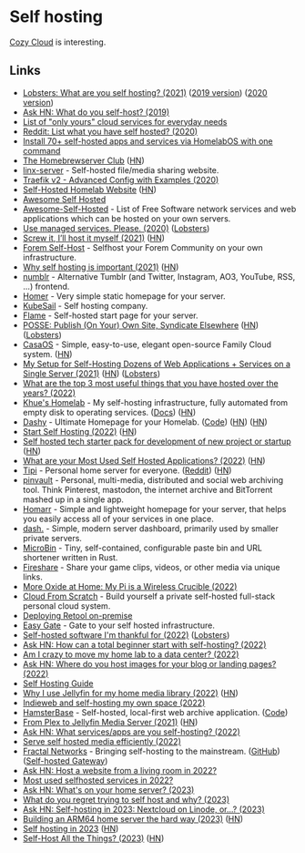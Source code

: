 # Self hosting

[Cozy Cloud](https://github.com/cozy/cozy-stack) is interesting.

## Links

- [Lobsters: What are you self hosting? (2021)](https://lobste.rs/s/p4edt5/what_are_you_self_hosting_2021) ([2019 version](https://lobste.rs/s/xreuus/what_are_you_self_hosting)) ([2020 version](https://lobste.rs/s/c54fev/what_are_you_self_hosting_2020))
- [Ask HN: What do you self-host? (2019)](https://news.ycombinator.com/item?id=21235957)
- [List of "only yours" cloud services for everyday needs](https://github.com/Atarity/deploy-your-own-saas)
- [Reddit: List what you have self hosted? (2020)](https://www.reddit.com/r/selfhosted/comments/ekttx5/list_what_you_have_self_hosted/)
- [Install 70+ self-hosted apps and services via HomelabOS with one command](https://www.reddit.com/r/selfhosted/comments/fxg1lj/you_can_now_install_70_selfhosted_apps_and/)
- [The Homebrewserver Club](https://homebrewserver.club/) ([HN](https://news.ycombinator.com/item?id=23058562))
- [linx-server](https://demo.linx-server.net/) - Self-hosted file/media sharing website.
- [Traefik v2 - Advanced Config with Examples (2020)](https://www.reddit.com/r/selfhosted/comments/gz1ilc/traefik_v2_advanced_config_with_examples/)
- [Self-Hosted Homelab Website](https://hydn.dev/homelab/) ([HN](https://news.ycombinator.com/item?id=23479505))
- [Awesome Self Hosted](https://selfhosted.libhunt.com/)
- [Awesome-Self-Hosted](https://github.com/awesome-selfhosted/awesome-selfhosted) - List of Free Software network services and web applications which can be hosted on your own servers.
- [Use managed services. Please. (2020)](http://www.mooreds.com/wordpress/archives/3358) ([Lobsters](https://lobste.rs/s/zgyrc7/use_managed_services_please))
- [Screw it, I’ll host it myself (2021)](https://www.markozivanovic.com/screw-it-ill-host-it-myself/) ([HN](https://news.ycombinator.com/item?id=26725185))
- [Forem Self-Host](https://github.com/forem/selfhost) - Selfhost your Forem Community on your own infrastructure.
- [Why self hosting is important (2021)](https://dataswamp.org/~solene/2021-07-23-why-selfhosting-is-important.html) ([HN](https://news.ycombinator.com/item?id=27939039))
- [numblr](https://github.com/heyLu/numblr) - Alternative Tumblr (and Twitter, Instagram, AO3, YouTube, RSS, ...) frontend.
- [Homer](https://github.com/bastienwirtz/homer) - Very simple static homepage for your server.
- [KubeSail](https://kubesail.com/) - Self hosting company.
- [Flame](https://github.com/pawelmalak/flame) - Self-hosted start page for your server.
- [POSSE: Publish (On Your) Own Site, Syndicate Elsewhere](https://indieweb.org/POSSE) ([HN](https://news.ycombinator.com/item?id=29115696)) ([Lobsters](https://lobste.rs/s/0liktg/posse_publish_on_your_own_site_syndicate))
- [CasaOS](https://github.com/IceWhaleTech/CasaOS) - Simple, easy-to-use, elegant open-source Family Cloud system. ([HN](https://news.ycombinator.com/item?id=29328473))
- [My Setup for Self-Hosting Dozens of Web Applications + Services on a Single Server (2021)](https://cprimozic.net/blog/my-selfhosted-websites-architecture/) ([HN](https://news.ycombinator.com/item?id=29746223)) ([Lobsters](https://lobste.rs/s/olgedg/my_setup_for_self_hosting_dozens_web))
- [What are the top 3 most useful things that you have hosted over the years? (2022)](https://www.reddit.com/r/selfhosted/comments/sbkl5z/what_are_the_top_3_most_useful_things_that_you/)
- [Khue's Homelab](https://github.com/khuedoan/homelab) - My self-hosting infrastructure, fully automated from empty disk to operating services. ([Docs](https://homelab.khuedoan.com/)) ([HN](https://news.ycombinator.com/item?id=30030991))
- [Dashy](https://dashy.to/) - Ultimate Homepage for your Homelab. ([Code](https://github.com/Lissy93/dashy)) ([HN](https://news.ycombinator.com/item?id=31284522)) ([HN](https://news.ycombinator.com/item?id=31636036))
- [Start Self Hosting (2022)](https://rohanrd.xyz/posts/why-you-should-start-self-hosting/) ([HN](https://news.ycombinator.com/item?id=30781536))
- [Self hosted tech starter pack for development of new project or startup](https://github.com/tldr-devops/startpack) ([HN](https://news.ycombinator.com/item?id=30871211))
- [What are your Most Used Self Hosted Applications? (2022)](https://noted.lol/what-are-your-most-used-self-hosted-applications/) ([HN](https://news.ycombinator.com/item?id=31260061))
- [Tipi](https://github.com/meienberger/runtipi) - Personal home server for everyone. ([Reddit](https://www.reddit.com/r/selfhosted/comments/uq5844/tipi_a_home_server_orchestrator_using_docker/)) ([HN](https://news.ycombinator.com/item?id=32775339))
- [pinvault](https://github.com/raffomania/pinvault) - Personal, multi-media, distributed and social web archiving tool. Think Pinterest, mastodon, the internet archive and BitTorrent mashed up in a single app.
- [Homarr](https://github.com/ajnart/homarr) - Simple and lightweight homepage for your server, that helps you easily access all of your services in one place.
- [dash.](https://github.com/MauriceNino/dashdot) - Simple, modern server dashboard, primarily used by smaller private servers.
- [MicroBin](https://github.com/szabodanika/microbin) - Tiny, self-contained, configurable paste bin and URL shortener written in Rust.
- [Fireshare](https://github.com/ShaneIsrael/fireshare) - Share your game clips, videos, or other media via unique links.
- [More Oxide at Home: My Pi is a Wireless Crucible (2022)](https://artemis.sh/2022/06/14/oxide-crucible.html)
- [Cloud From Scratch](https://github.com/technomada/cloud-from-scratch) - Build yourself a private self-hosted full-stack personal cloud system.
- [Deploying Retool on-premise](https://github.com/tryretool/retool-onpremise)
- [Easy Gate](https://github.com/r7wx/easy-gate) - Gate to your self hosted infrastructure.
- [Self-hosted software I'm thankful for (2022)](https://garrit.xyz/posts/2022-09-26-self-hosted-software-im-thankful-for) ([Lobsters](https://lobste.rs/s/6tbcnu/self_hosted_software_i_m_thankful_for))
- [Ask HN: How can a total beginner start with self-hosting? (2022)](https://news.ycombinator.com/item?id=33095823)
- [Am I crazy to move my home lab to a data center? (2022)](https://www.reddit.com/r/selfhosted/comments/y5jnrm/am_i_crazy_to_move_my_home_lab_to_a_data_center/)
- [Ask HN: Where do you host images for your blog or landing pages? (2022)](https://news.ycombinator.com/item?id=33232705)
- [Self Hosting Guide](https://github.com/mikeroyal/Self-Hosting-Guide)
- [Why I use Jellyfin for my home media library (2022)](https://www.jeffgeerling.com/blog/2022/why-i-use-jellyfin-my-home-media-library) ([HN](https://news.ycombinator.com/item?id=33362416))
- [Indieweb and self-hosting my own space (2022)](https://axbom.com/indieweb/)
- [HamsterBase](https://hamsterbase.com/) - Self-hosted, local-first web archive application. ([Code](https://github.com/hamsterbase/hamsterbase))
- [From Plex to Jellyfin Media Server (2021)](https://www.ctrl.blog/entry/jellyfin-vs-plex.html) ([HN](https://news.ycombinator.com/item?id=33579209))
- [Ask HN: What services/apps are you self-hosting? (2022)](https://news.ycombinator.com/item?id=33657947)
- [Serve self hosted media efficiently (2022)](https://www.reddit.com/r/selfhosted/comments/z0hq5w/im_using_cloudflare_tunnels_and_love_them_now_i/)
- [Fractal Networks](https://fractalnetworks.co/) - Bringing self-hosting to the mainstream. ([GitHub](https://github.com/fractalnetworksco)) ([Self-hosted Gateway](https://github.com/fractalnetworksco/selfhosted-gateway))
- [Ask HN: Host a website from a living room in 2022?](https://news.ycombinator.com/item?id=34065234)
- [Most used selfhosted services in 2022?](https://www.reddit.com/r/selfhosted/comments/zwcns3/most_used_selfhosted_services_in_2022/)
- [Ask HN: What's on your home server? (2023)](https://news.ycombinator.com/item?id=34271167)
- [What do you regret trying to self host and why? (2023)](https://www.reddit.com/r/selfhosted/comments/10da4yi/what_do_you_regret_trying_to_selfhost_and_why/)
- [Ask HN: Self-hosting in 2023: Nextcloud on Linode, or...? (2023)](https://news.ycombinator.com/item?id=34503176)
- [Building an ARM64 home server the hard way (2023)](https://jforberg.se/blog/posts/2023-02-19-rockpro64/rockpro64.html) ([HN](https://news.ycombinator.com/item?id=34856866))
- [Self hosting in 2023](https://grifel.dev/decentralization/) ([HN](https://news.ycombinator.com/item?id=34860655))
- [Self-Host All the Things? (2023)](https://tedium.co/2023/03/04/self-hosted-saas-app-alternatives/) ([HN](https://news.ycombinator.com/item?id=35031109))

